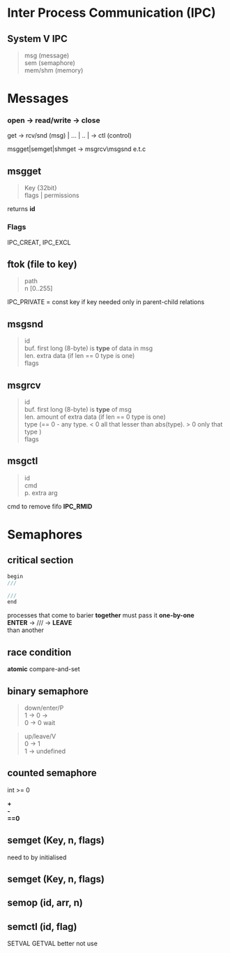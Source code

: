 # Inter Process Communication (IPC)
## System V IPC
>msg (message) \
>sem (semaphore) \
>mem/shm (memory)

# Messages
### open -> read/write -> close
get -> rcv/snd (msg) | ... | .. | -> ctl (control)

msgget|semget|shmget -> msgrcv\msgsnd e.t.c

## msgget
>Key {32bit} \
>flags | permissions

returns __id__

### Flags
IPC_CREAT, IPC_EXCL

## ftok (file to key)
>path \
>n [0..255]

IPC_PRIVATE = const key if key needed only in parent-child relations

## msgsnd
>id \
>buf. first long (8-byte) is __type__  of data in msg \
>len. extra data (if len == 0 type is one) \
> flags

## msgrcv
>id \
>buf. first long (8-byte) is __type__  of msg \
>len. amount of extra data (if len == 0 type is one) \
>type (== 0 - any type. < 0 all that lesser than abs(type). > 0 only that type ) \
>flags

## msgctl
>id \
>cmd \
>p. extra arg

cmd to remove fifo __IPC_RMID__

# Semaphores
## critical section
~~~C
begin
///

///
end
~~~
processes that come to barier __together__ must pass it __one-by-one__ \
__ENTER__ -> /// -> __LEAVE__ \
than another

## race condition
__atomic__ compare-and-set

## binary semaphore
>down/enter/P \
>1 -> 0 -> \
>0 -> 0 wait

>up/leave/V \
>0 -> 1 \
>1 -> undefined

## counted semaphore
int >= 0

__+__ \
__-__ \
__==0__

## semget (Key, n, flags)
need to by initialised

## semget (Key, n, flags)
## semop (id, arr, n)
## semctl (id, flag)
SETVAL
GETVAL
better not use
